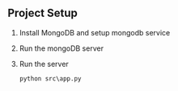 ## Project Setup

1.  Install MongoDB and setup mongodb service
2.  Run the mongoDB server
3.  Run the server

        python src\app.py
